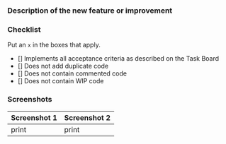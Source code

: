  
### Description of the new feature or improvement
 
 
### Checklist
Put an ```x``` in the boxes that apply.
- [] Implements all acceptance criteria as described on the Task Board
- [] Does not add duplicate code
- [] Does not contain commented code
- [] Does not contain WIP code
 
### Screenshots
| Screenshot 1 | Screenshot 2 |
| ------ | ------ |
| print  | print |
